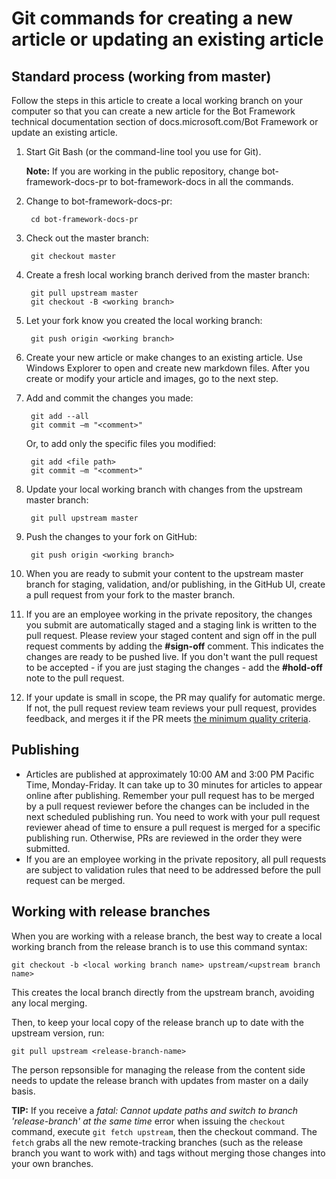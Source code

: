 # Git commands for creating a new article or updating an existing article
## Standard process (working from master)
Follow the steps in this article to create a local working branch on your computer so that you can create a new article for the Bot Framework technical documentation section of docs.microsoft.com/Bot Framework or update an existing article.

1. Start Git Bash (or the command-line tool you use for Git).
   
   **Note:** If you are working in the public repository, change bot-framework-docs-pr to bot-framework-docs in all the commands.
2. Change to bot-framework-docs-pr:
   
        cd bot-framework-docs-pr
3. Check out the master branch:
   
        git checkout master
4. Create a fresh local working branch derived from the master branch:
   
        git pull upstream master
        git checkout -B <working branch>
5. Let your fork know you created the local working branch:
   
        git push origin <working branch>
6. Create your new article or make changes to an existing article. Use Windows Explorer to open and create new markdown files. After you create or modify your article and images, go to the next step.
7. Add and commit the changes you made:
   
        git add --all
        git commit –m "<comment>"
   
   Or, to add only the specific files you modified:
   
        git add <file path>
        git commit –m "<comment>"
8. Update your local working branch with changes from the upstream master branch:
   
        git pull upstream master
9. Push the changes to your fork on GitHub:
   
        git push origin <working branch>
       
10. When you are ready to submit your content to the upstream master branch for staging, validation, and/or publishing, in the GitHub UI, create a pull request from your fork to the master branch.
11. If you are an employee working in the private repository, the changes you submit are automatically staged and a staging link is written to the pull request. Please review your staged content and sign off in the pull request comments by adding the **#sign-off** comment.  This indicates the changes are ready to be pushed live.  If you don't want the pull request to be accepted - if you are just staging the changes - add the **#hold-off** note to the pull request.
12. If your update is small in scope, the PR may qualify for automatic merge. If not, the pull request review team reviews your pull request, provides feedback, and merges it if the PR meets [the minimum quality criteria](contributor-guide-pr-criteria).

## Publishing
* Articles are published at approximately 10:00 AM and 3:00 PM Pacific Time, Monday-Friday. It can take up to 30 minutes for articles to appear online after publishing. Remember your pull request has to be merged by a pull request reviewer before the changes can be included in the next scheduled publishing run. You need to work with your pull request reviewer ahead of time to ensure a pull request is merged for a specific publishing run. Otherwise, PRs are reviewed in the order they were submitted.
* If you are an employee working in the private repository, all pull requests are subject to validation rules that need to be addressed before the pull request can be merged.

## Working with release branches
When you are working with a release branch, the best way to create a local working branch from the release branch is to use this command syntax:

    git checkout -b <local working branch name> upstream/<upstream branch name>

This creates the local branch directly from the upstream branch, avoiding any local merging.

Then, to keep your local copy of the release branch up to date with the upstream version, run:

    git pull upstream <release-branch-name>
    
The person repsonsible for managing the release from the content side needs to update the release branch with updates from master on a daily basis.

**TIP:** If you receive a *fatal: Cannot update paths and switch to branch 'release-branch' at the same time* error when issuing the `checkout` command, execute `git fetch upstream`, then the checkout command. The `fetch` grabs all the new remote-tracking branches (such as the release branch you want to work with) and tags without merging those changes into your own branches.
